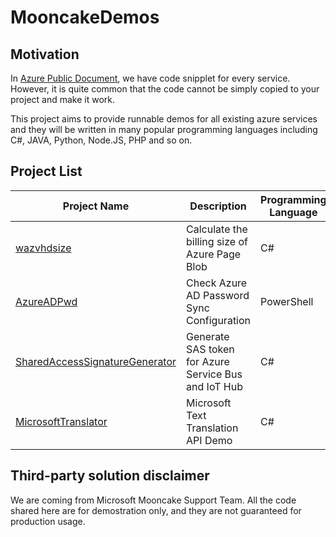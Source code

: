 # MooncakeDemos
## Motivation
In [Azure Public Document](https://www.azure.cn/), we have code snipplet for every service. However, it is quite common that the code cannot be simply copied to your project and make it work.

This project aims to provide runnable demos for all existing azure services and they will be written in many popular programming languages including C#, JAVA, Python, Node.JS, PHP and so on.

## Project List
Project Name | Description | Programming Language
--- | --- | ---
[wazvhdsize](1) | Calculate the billing size of Azure Page Blob | C#
[AzureADPwd](2) | Check Azure AD Password Sync Configuration | PowerShell
[SharedAccessSignatureGenerator](3) | Generate SAS token for Azure Service Bus and IoT Hub | C#
[MicrosoftTranslator](4) | Microsoft Text Translation API Demo | C#

## Third-party solution disclaimer
We are coming from Microsoft Mooncake Support Team. All the code shared here are for demostration only, and they are not guaranteed for production usage.

[1]: https://github.com/xingzhougmu/MooncakeDemos/tree/master/wazvhdsize
[2]: https://github.com/xingzhougmu/MooncakeDemos/tree/master/AzureADPwd
[3]: https://github.com/xingzhougmu/MooncakeDemos/tree/master/SharedAccessSignatureGenerator
[4]: https://github.com/xingzhougmu/MooncakeDemos/tree/master/MicrosoftTranslator
